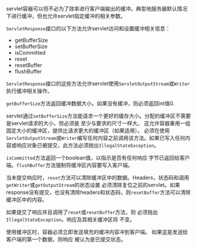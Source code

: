 servlet容器可以但不必为了效率进行客户端输出的缓冲。典型地服务器默认情况下进行缓冲，但也允许servlet指定缓冲的相关参数。

`ServletResponse`接口的以下方法允许servlet访问和设置缓冲相关信息：  

- getBufferSize
- setBufferSize
- isCommitted
- reset
- resetBuffer
- flushBuffer

`ServletResponse`接口的这些方法允许servlet使用`ServletOutputStream`或`Writer`执行缓冲相关操作。

`getBufferSize`方法返回缓冲数据大小。如果没有缓冲，则必须返回int值0.

servlet通过`setBufferSize`方法能请求一个更好的缓存大小。分配的缓冲区不需要是servlet请求的大小，但必须是
至少与要求的尺寸一样大。 这允许容器重用一组
固定大小的缓冲区，提供比请求更大的缓冲区（如果适用）。
必须在使用`ServletOutputStream`或`Writer`编写任何内容之前调用该方法。如果已写入任何内容或响应对象已被提交，此方法必须抛出`IllegalStateException`。

`isCommitted`方法返回一个boolean值，以指示是否有任何响应
字节已返回给客户端。`flushBuffer`方法强制将缓冲区内容要写入客户端。

当未提交响应时，`reset`方法可以清除缓冲区中的数据。Headers，状态码和调用`getWriter`或`getOutputStream`的状态设置
必须清除复位之前的servlet。如果response没有提交，也没有清除headers和状态码，则`resetBuffer`方法可以清除缓冲区中的内容。


如果提交了响应并且调用了`reset`或`resetBuffer`方法，则
必须抛出`IllegalStateException`。响应及其相关缓冲区将
不变。

使用缓冲区时，容器必须立即发送填充的缓冲内容冲到客户端。 如果这是发送给客户端的第一个数据，则响应
被认为是已提交状态。